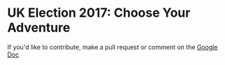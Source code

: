 # UK Election 2017: Choose Your Adventure

If you'd like to contribute, make a pull request or comment on the [Google Doc](https://docs.google.com/document/d/1dm-twulA3q949XP2tEuO4fjGOzvfGGsHNws0Z8VwUc4/edit?usp=sharing)
